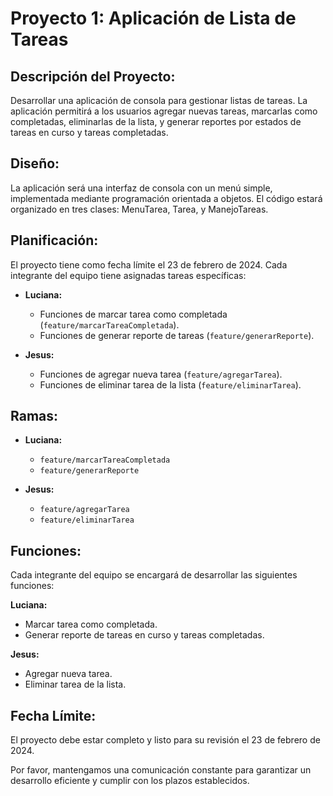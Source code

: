 # Proyecto 1: Aplicación de Lista de Tareas

## Descripción del Proyecto:

Desarrollar una aplicación de consola para gestionar listas de tareas. La aplicación permitirá a los usuarios agregar nuevas tareas, marcarlas como completadas, eliminarlas de la lista, y generar reportes por estados de tareas en curso y tareas completadas.

## Diseño:

La aplicación será una interfaz de consola con un menú simple, implementada mediante programación orientada a objetos. El código estará organizado en tres clases: MenuTarea, Tarea, y ManejoTareas.

## Planificación:

El proyecto tiene como fecha límite el 23 de febrero de 2024. Cada integrante del equipo tiene asignadas tareas específicas:

- **Luciana:**
  - Funciones de marcar tarea como completada (`feature/marcarTareaCompletada`).
  - Funciones de generar reporte de tareas (`feature/generarReporte`).

- **Jesus:**
  - Funciones de agregar nueva tarea (`feature/agregarTarea`).
  - Funciones de eliminar tarea de la lista (`feature/eliminarTarea`).

## Ramas:

- **Luciana:**
  - `feature/marcarTareaCompletada`
  - `feature/generarReporte`

- **Jesus:**
  - `feature/agregarTarea`
  - `feature/eliminarTarea`

## Funciones:

Cada integrante del equipo se encargará de desarrollar las siguientes funciones:

**Luciana:**
- Marcar tarea como completada.
- Generar reporte de tareas en curso y tareas completadas.

**Jesus:**
- Agregar nueva tarea.
- Eliminar tarea de la lista.

## Fecha Límite:

El proyecto debe estar completo y listo para su revisión el 23 de febrero de 2024.

Por favor, mantengamos una comunicación constante para garantizar un desarrollo eficiente y cumplir con los plazos establecidos.
